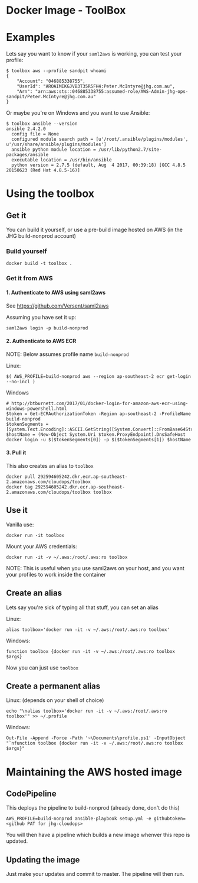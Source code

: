 # Docker Image - ToolBox

# Examples

Lets say you want to know if your `saml2aws` is working, you can test your profile:
```
$ toolbox aws --profile sandpit whoami
{
    "Account": "046885338755",
    "UserId": "AROAIMIKGJVB3T35R5FH4:Peter.McIntyre@jhg.com.au",
    "Arn": "arn:aws:sts::046885338755:assumed-role/AWS-Admin-jhg-ops-sandpit/Peter.McIntyre@jhg.com.au"
}
```

Or maybe you're on Windows and you want to use Ansible:
```
$ toolbox ansible --version
ansible 2.4.2.0
  config file = None
  configured module search path = [u'/root/.ansible/plugins/modules', u'/usr/share/ansible/plugins/modules']
  ansible python module location = /usr/lib/python2.7/site-packages/ansible
  executable location = /usr/bin/ansible
  python version = 2.7.5 (default, Aug  4 2017, 00:39:18) [GCC 4.8.5 20150623 (Red Hat 4.8.5-16)]
```

# Using the toolbox

## Get it

You can build it yourself, or use a pre-build image hosted on AWS (in the JHG build-nonprod account)

### Build yourself

```
docker build -t toolbox .
```

### Get it from AWS

#### 1. Authenticate to AWS using saml2aws

See https://github.com/Versent/saml2aws

Assuming you have set it up:
```
saml2aws login -p build-nonprod
```

#### 2. Authenticate to AWS ECR

NOTE: Below assumes profile name `build-nonprod`

Linux:
```
$( AWS_PROFILE=build-nonprod aws --region ap-southeast-2 ecr get-login --no-incl )
```

Windows
```
# http://btburnett.com/2017/01/docker-login-for-amazon-aws-ecr-using-windows-powershell.html
$token = Get-ECRAuthorizationToken -Region ap-southeast-2 -ProfileName build-nonprod
$tokenSegments = [System.Text.Encoding]::ASCII.GetString([System.Convert]::FromBase64String($token.AuthorizationToken)).Split(":")
$hostName = (New-Object System.Uri $token.ProxyEndpoint).DnsSafeHost
docker login -u $($tokenSegments[0]) -p $($tokenSegments[1]) $hostName
```

#### 3. Pull it

This also creates an alias to `toolbox`
```
docker pull 292594605242.dkr.ecr.ap-southeast-2.amazonaws.com/cloudops/toolbox
docker tag 292594605242.dkr.ecr.ap-southeast-2.amazonaws.com/cloudops/toolbox toolbox
```

## Use it

Vanilla use:
```
docker run -it toolbox
```

Mount your AWS credentials:
```
docker run -it -v ~/.aws:/root/.aws:ro toolbox
```
NOTE: This is useful when you use saml2aws on your host, and you want your profiles to work inside the container


## Create an alias

Lets say you're sick of typing all that stuff, you can set an alias

Linux:
```
alias toolbox='docker run -it -v ~/.aws:/root/.aws:ro toolbox'
```

Windows:
```
function toolbox {docker run -it -v ~/.aws:/root/.aws:ro toolbox $args}
```

Now you can just use `toolbox`

## Create a permanent alias

Linux: (depends on your shell of choice)
```
echo "\nalias toolbox='docker run -it -v ~/.aws:/root/.aws:ro toolbox'" >> ~/.profile
```

Windows:
```
Out-File -Append -Force -Path '~\Documents\profile.ps1' -InputObject "`nfunction toolbox {docker run -it -v ~/.aws:/root/.aws:ro toolbox $args}"
```

# Maintaining the AWS hosted image

## CodePipeline

This deploys the pipeline to build-nonprod (already done, don't do this)

```
AWS_PROFILE=build-nonprod ansible-playbook setup.yml -e githubtoken=<github PAT for jhg-cloudops>
```

You will then have a pipeline which builds a new image whenver this repo is updated.

## Updating the image

Just make your updates and commit to master. The pipeline will then run.
